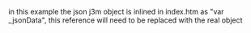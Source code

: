 in this example the json j3m object is inlined in index.htm as "var _jsonData", this reference will need to be replaced with the real object